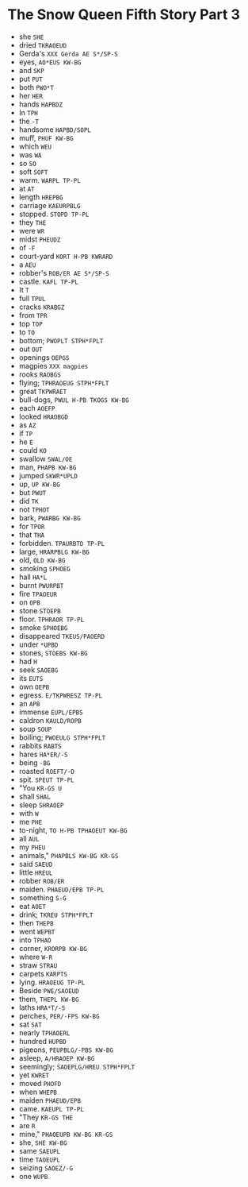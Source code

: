 # The Snow Queen Fifth Story Part 3

* she `SHE`
* dried `TKRAOEUD`
* Gerda's `XXX Gerda AE S*/SP-S`
* eyes, `AO*EUS KW-BG`
* and `SKP`
* put `PUT`
* both `PWO*T`
* her `HER`
* hands `HAPBDZ`
* In `TPH`
* the `-T`
* handsome `HAPBD/SOPL`
* muff, `PHUF KW-BG`
* which `WEU`
* was `WA`
* so `SO`
* soft `SOFT`
* warm. `WARPL TP-PL`
* at `AT`
* length `HREPBG`
* carriage `KAEURPBLG`
* stopped. `STOPD TP-PL`
* they `THE`
* were `WR`
* midst `PHEUDZ`
* of `-F`
* court-yard `KORT H-PB KWRARD`
* a `AEU`
* robber's `ROB/ER AE S*/SP-S`
* castle. `KAFL TP-PL`
* It `T`
* full `TPUL`
* cracks `KRABGZ`
* from `TPR`
* top `TOP`
* to `TO`
* bottom; `PWOPLT STPH*FPLT`
* out `OUT`
* openings `OEPGS`
* magpies `XXX magpies`
* rooks `RAOBGS`
* flying; `TPHRAOEUG STPH*FPLT`
* great `TKPWRAET`
* bull-dogs, `PWUL H-PB TKOGS KW-BG`
* each `AOEFP`
* looked `HRAOBGD`
* as `AZ`
* if `TP`
* he `E`
* could `KO`
* swallow `SWAL/OE`
* man, `PHAPB KW-BG`
* jumped `SKWR*UPLD`
* up, `UP KW-BG`
* but `PWUT`
* did `TK`
* not `TPHOT`
* bark, `PWARBG KW-BG`
* for `TPOR`
* that `THA`
* forbidden. `TPAURBTD TP-PL`
* large, `HRARPBLG KW-BG`
* old, `OLD KW-BG`
* smoking `SPHOEG`
* hall `HA*L`
* burnt `PWURPBT`
* fire `TPAOEUR`
* on `OPB`
* stone `STOEPB`
* floor. `TPHRAOR TP-PL`
* smoke `SPHOEBG`
* disappeared `TKEUS/PAOERD`
* under `*UPBD`
* stones, `STOEBS KW-BG`
* had `H`
* seek `SAOEBG`
* its `EUTS`
* own `OEPB`
* egress. `E/TKPWRESZ TP-PL`
* an `APB`
* immense `EUPL/EPBS`
* caldron `KAULD/ROPB`
* soup `SOUP`
* boiling; `PWOEULG STPH*FPLT`
* rabbits `RABTS`
* hares `HA*ER/-S`
* being `-BG`
* roasted `ROEFT/-D`
* spit. `SPEUT TP-PL`
* "You `KR-GS U`
* shall `SHAL`
* sleep `SHRAOEP`
* with `W`
* me `PHE`
* to-night, `TO H-PB TPHAOEUT KW-BG`
* all `AUL`
* my `PHEU`
* animals," `PHAPBLS KW-BG KR-GS`
* said `SAEUD`
* little `HREUL`
* robber `ROB/ER`
* maiden. `PHAEUD/EPB TP-PL`
* something `S-G`
* eat `AOET`
* drink; `TKREU STPH*FPLT`
* then `THEPB`
* went `WEPBT`
* into `TPHAO`
* corner, `KRORPB KW-BG`
* where `W-R`
* straw `STRAU`
* carpets `KARPTS`
* lying. `HRAOEUG TP-PL`
* Beside `PWE/SAOEUD`
* them, `THEPL KW-BG`
* laths `HRA*T/-S`
* perches, `PER/-FPS KW-BG`
* sat `SAT`
* nearly `TPHAOERL`
* hundred `HUPBD`
* pigeons, `PEUPBLG/-PBS KW-BG`
* asleep, `A/HRAOEP KW-BG`
* seemingly; `SAOEPLG/HREU STPH*FPLT`
* yet `KWRET`
* moved `PHOFD`
* when `WHEPB`
* maiden `PHAEUD/EPB`
* came. `KAEUPL TP-PL`
* "They `KR-GS THE`
* are `R`
* mine," `PHAOEUPB KW-BG KR-GS`
* she, `SHE KW-BG`
* same `SAEUPL`
* time `TAOEUPL`
* seizing `SAOEZ/-G`
* one `WUPB`
